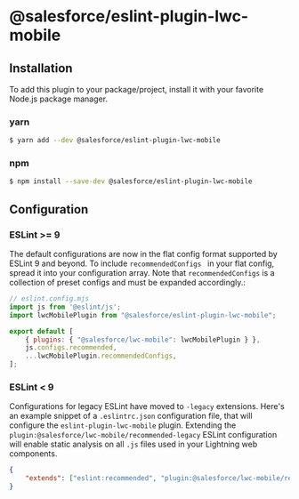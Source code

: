 # @salesforce/eslint-plugin-lwc-mobile

## Installation

To add this plugin to your package/project, install it with your favorite Node.js package manager.

### yarn

```sh
$ yarn add --dev @salesforce/eslint-plugin-lwc-mobile
```

### npm

```sh
$ npm install --save-dev @salesforce/eslint-plugin-lwc-mobile
```

## Configuration

### ESLint &gt;= 9

The default configurations are now in the flat config format supported by ESLint 9 and beyond. To include `recommendedConfigs ` in your flat config, spread it into your configuration array. Note that `recommendedConfigs` is a collection of preset configs and must be expanded accordingly.:

```javascript
// eslint.config.mjs
import js from '@eslint/js';
import lwcMobilePlugin from "@salesforce/eslint-plugin-lwc-mobile";

export default [
    { plugins: { "@salesforce/lwc-mobile": lwcMobilePlugin } },
    js.configs.recommended,
    ...lwcMobilePlugin.recommendedConfigs,
];
```

### ESLint &lt; 9
Configurations for legacy ESLint have moved to `-legacy` extensions. Here's an example snippet of a `.eslintrc.json` configuration file, that will configure the `eslint-plugin-lwc-mobile` plugin. Extending the `plugin:@salesforce/lwc-mobile/recommended-legacy` ESLint configuration will enable static analysis on all `.js` files used in your Lightning web components.

```json
{
    "extends": ["eslint:recommended", "plugin:@salesforce/lwc-mobile/recommended-legacy"]
}
```
